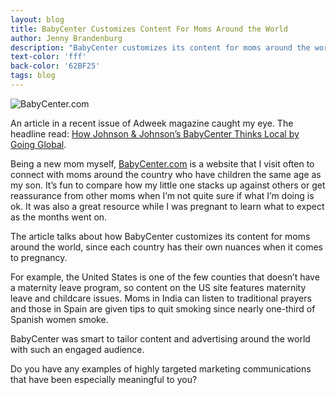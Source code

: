 ```yaml
---
layout: blog
title: BabyCenter Customizes Content For Moms Around the World
author: Jenny Brandenburg
description: "BabyCenter customizes its content for moms around the world, since each country has their own nuances when it comes to pregnancy."
text-color: 'fff'
back-color: '62BF25'
tags: blog
---
```

![BabyCenter.com ](/img/blog/babycenter-customizes-content-for-moms-around-the-world.jpg)

An article in a recent issue of Adweek magazine caught my eye. The headline read: [How Johnson & Johnson’s BabyCenter Thinks Local by Going Global](http://www.adweek.com/news-gallery/technology/how-johnson-johnsons-babycenter-thinks-local-going-global-163605).

Being a new mom myself, [BabyCenter.com](http://www.babycenter.com) is a website that I visit often to connect with moms around the country who have children the same age as my son. It’s fun to compare how my little one stacks up against others or get reassurance from other moms when I’m not quite sure if what I’m doing is ok. It was also a great resource while I was pregnant to learn what to expect as the months went on.

The article talks about how BabyCenter customizes its content for moms around the world, since each country has their own nuances when it comes to pregnancy.

For example, the United States is one of the few counties that doesn’t have a maternity leave program, so content on the US site features maternity leave and childcare issues. Moms in India can listen to traditional prayers and those in Spain are given tips to quit smoking since nearly one-third of Spanish women smoke.

BabyCenter was smart to tailor content and advertising around the world with such an engaged audience.

Do you have any examples of highly targeted marketing communications that have been especially meaningful to you?
